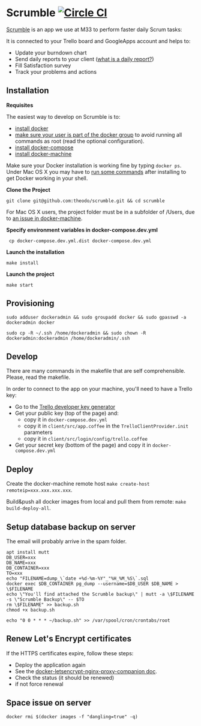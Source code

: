 # Scrumble [![Circle CI](https://circleci.com/gh/theodo/scrumble.svg?style=svg)](https://circleci.com/gh/theodo/scrumble)

[Scrumble](https://theodo.github.io/scrumble/) is an app we use at M33 to perform faster daily Scrum tasks:

It is connected to your Trello board and GoogleApps account and helps to:
- Update your burndown chart
- Send daily reports to your client ([what is a daily report?](http://www.theodo.fr/blog/2015/10/you-want-to-do-scrum-start-with-daily-reports/))
- Fill Satisfaction survey
- Track your problems and actions


## Installation

**Requisites**

The easiest way to develop on Scrumble is to:
- [install docker](https://docs.docker.com/engine/installation/)
- [make sure your user is part of the docker group](http://askubuntu.com/questions/477551/how-can-i-use-docker-without-sudo)
to avoid running all commands as root (read the optional configuration).
- [install docker-compose](https://docs.docker.com/compose/install/)
- [install docker-machine](https://docs.docker.com/machine/install-machine/)

Make sure your Docker installation is working fine by typing `docker ps`. Under Mac OS X you may have to [run some commands](https://docs.docker.com/engine/installation/linux/ubuntulinux/#create-a-docker-group) after installing to get Docker working in your shell.

**Clone the Project**

```
git clone git@github.com:theodo/scrumble.git && cd scrumble
```
For Mac OS X users, the project folder must be in a subfolder of /Users, due to [an issue in docker-machine](https://github.com/docker/machine/issues/13).

**Specify environment variables in docker-compose.dev.yml**

```
 cp docker-compose.dev.yml.dist docker-compose.dev.yml
```
**Launch the installation**

```
make install
```

**Launch the project**

```
make start
```


## Provisioning

```
sudo adduser dockeradmin && sudo groupadd docker && sudo gpasswd -a dockeradmin docker

sudo cp -R ~/.ssh /home/dockeradmin && sudo chown -R dockeradmin:dockeradmin /home/dockeradmin/.ssh
```

## Develop

There are many commands in the makefile that are self comprehensible. Please,
read the makefile.

In order to connect to the app on your machine, you'll need to have a Trello key:
- Go to the [Trello developer key generator](https://trello.com/app-key)
- Get your public key (top of the page) and:
  - copy it in `docker-compose.dev.yml`
  - copy it in `client/src/app.coffee` in the `TrelloClientProvider.init` parameters
  - copy it in `client/src/login/config/trello.coffee`
- Get your secret key (bottom of the page) and copy it in `docker-compose.dev.yml`


## Deploy

Create the docker-machine remote host `make create-host remoteip=xxx.xxx.xxx.xxx`.

Build&push all docker images from local and pull them from remote: `make build-deploy-all`.


## Setup database backup on server

The email will probably arrive in the spam folder.

```
apt install mutt
DB_USER=xxx
DB_NAME=xxx
DB_CONTAINER=xxx
TO=xxx
echo "FILENAME=dump_\`date +%d-%m-%Y"_"%H_%M_%S\`.sql
docker exec $DB_CONTAINER pg_dump --username=$DB_USER $DB_NAME > \$FILENAME
echo \"You'll find attached the Scrumble backup\" | mutt -a \$FILENAME -s \"Scrumble Backup\" -- $TO
rm \$FILENAME" >> backup.sh
chmod +x backup.sh

echo "0 0 * * * ~/backup.sh" >> /var/spool/cron/crontabs/root
```

## Renew Let's Encrypt certificates

If the HTTPS certificates expire, follow these steps:
- Deploy the application again
- See the [docker-letsencrypt-nginx-proxy-companion doc](https://github.com/JrCs/docker-letsencrypt-nginx-proxy-companion).
- Check the status (it should be renewed)
- if not force renewal

## Space issue on server

`docker rmi $(docker images -f "dangling=true" -q)`

